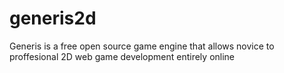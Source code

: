 # generis2d
Generis is a free open source game engine that allows novice to proffesional 2D web game development entirely online
